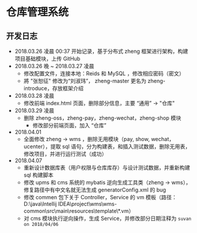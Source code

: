 # 仓库管理系统


## 开发日志
- 2018.03.26 凌晨 00:37 开始记录，基于分布式 zheng 框架进行架构，构建项目基础模块，上传 GitHub
- 2018.03.26 晚 ~ 2018.03.27 凌晨
  - 修改配置文件，连接本地：Reids 和 MySQL ，修改相应密码（密文）
  - 將 "张恕征" 修改为“刘淑玮”， zheng-master 更名为 zheng-introduce，存放框架介绍
- 2018.03.28 凌晨
  - 修改前端 index.html 页面，删除部分信息，主要 “通用”  -> "仓库"
- 2018.03.29 凌晨
  - 删除 zheng-oss，zheng-pay，zheng-wechat，zheng-shop 模块
    - 修改部分前端页面，加入 “仓库”
- 2018.04.01
  - 全面修改 zheng -> wms ，删除无用模块（pay, show, wechat，ucenter），提取 sql 语句，分为构建表，和插入测试数据，删除无用表，修改项目，并进行运行测试（成功）
- 2018.04.07
  - 重新设计数据库表（用户权限与仓库库存）与设计测试数据，并重新构建 sql 构建脚本
  - 修改 upms 和 cms 系统的 mybatis 逆向生成工具类（zheng -> wms），修复路径中有中文名就无法生成 generatorConfig.xml 的 bug
  - 修改 commen 包下关于 Controller，Service 的 vm 模板（路径：D:\java\Intellij IDEA\project\wms\wms-common\src\main\resources\template\\*.vm）
  - 对 cms 模块执行逆向操作，生成 Service，并修改部分日期注释为 `suvan on 2018/04/06`
